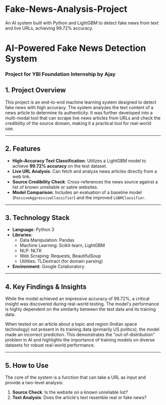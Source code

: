 # Fake-News-Analysis-Project
An AI system built with Python and LightGBM to detect fake news from text and live URLs, achieving 99.72% accuracy.

# AI-Powered Fake News Detection System

### Project for YBI Foundation Internship by Ajay

## 1. Project Overview

This project is an end-to-end machine learning system designed to detect fake news with high accuracy. The system analyzes the text content of a news article to determine its authenticity. It was further developed into a multi-modal tool that can scrape live news articles from URLs and check the credibility of the source domain, making it a practical tool for real-world use.

---

## 2. Features

* **High-Accuracy Text Classification**: Utilizes a LightGBM model to achieve **99.72% accuracy** on the test dataset.
* **Live URL Analysis**: Can fetch and analyze news articles directly from a web link.
* **Source Credibility Check**: Cross-references the news source against a list of known unreliable or satire websites.
* **Model Comparison**: Includes an evaluation of a baseline model (`PassiveAggressiveClassifier`) and the improved `LGBMClassifier`.

---

## 3. Technology Stack

* **Language**: Python 3
* **Libraries**:
    * Data Manipulation: Pandas
    * Machine Learning: Scikit-learn, LightGBM
    * NLP: NLTK
    * Web Scraping: Requests, BeautifulSoup
    * Utilities: TLDextract (for domain parsing)
* **Environment**: Google Colaboratory

---

## 4. Key Findings & Insights

While the model achieved an impressive accuracy of 99.72%, a critical insight was discovered during real-world testing. The model's performance is highly dependent on the similarity between the test data and its training data.

When tested on an article about a topic and region (Indian space technology) not present in its training data (primarily US politics), the model made an incorrect prediction. This demonstrates the "out-of-distribution" problem in AI and highlights the importance of training models on diverse datasets for robust real-world performance.

---

## 5. How to Use

The core of the system is a function that can take a URL as input and provide a two-level analysis:

1.  **Source Check**: Is the website on a known unreliable list?
2.  **Text Analysis**: Does the article's text resemble real or fake news?
